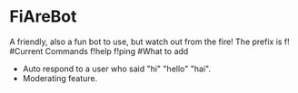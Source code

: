 # FiAreBot
A friendly, also a fun bot to use, but watch out from the fire!
The prefix is f!
#Current Commands
f!help
f!ping
#What to add
- Auto respond to a user who said "hi" "hello" "hai".
- Moderating feature.
